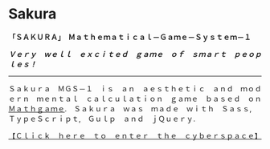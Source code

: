 # Sakura
**「ＳＡＫＵＲＡ」　Ｍａｔｈｅｍａｔｉｃａｌ－Ｇａｍｅ－Ｓｙｓｔｅｍ－１**

**_Ｖｅｒｙ　ｗｅｌｌ　ｅｘｃｉｔｅｄ　ｇａｍｅ　ｏｆ　ｓｍａｒｔ　ｐｅｏｐｌｅｓ！_**

---

Ｓａｋｕｒａ　ＭＧＳ－１　ｉｓ　ａｎ　ａｅｓｔｈｅｔｉｃ　ａｎｄ　ｍｏｄｅｒｎ　ｍｅｎｔａｌ　ｃａｌｃｕｌａｔｉｏｎ　ｇａｍｅ　ｂａｓｅｄ　ｏｎ　[Ｍａｔｈｇａｍｅ](https://github.com/TatuArvela/Mathgame).　Ｓａｋｕｒａ　ｗａｓ　ｍａｄｅ　ｗｉｔｈ　Ｓａｓｓ,　ＴｙｐｅＳｃｒｉｐｔ,　Ｇｕｌｐ　ａｎｄ　ｊＱｕｅｒｙ.

[【Ｃｌｉｃｋ　ｈｅｒｅ　ｔｏ　ｅｎｔｅｒ　ｔｈｅ　ｃｙｂｅｒｓｐａｃｅ】](http://tatuarvela.github.io/Sakura)
